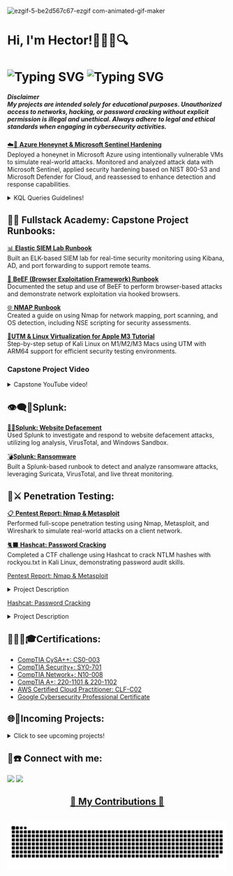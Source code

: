 
![ezgif-5-be2d567c67-ezgif com-animated-gif-maker](https://github.com/reyestech/reyestech/assets/153461962/08dce7bd-4752-4321-b67c-85d0f2a80bd7)


<h1>Hi, I'm Hector!🧑🏿‍💻🔍

<h1 align="left">
    <img src="https://readme-typing-svg.herokuapp.com?font=Fira+Code+Medium&size=35&duration=3500&color=2A8BF7&repeat=false&random=false&width=445&lines=%22Hello%2C+World!%22;Welcome%2C" alt="Typing SVG" />

 <img src="https://readme-typing-svg.herokuapp.com?font=Fira+Code+Medium&size=35&duration=3500&pause=1000&color=2A8BF7&repeat=false&random=false&width=600&lines=+++++++++++++++++++++++++++++++++++;Checkout+my+projects.;Networking+Labs+%F0%9F%9B%9C;Cybersecurity+Portfolio%F0%9F%9B%A1%EF%B8%8F" alt="Typing SVG" />

</h1>

</h1>

</h1>
<h5>Disclaimer <br/>
 My projects are intended solely for educational purposes. Unauthorized access to networks, hacking, or password cracking without explicit permission is illegal and unethical. Always adhere to legal and ethical standards when engaging in cybersecurity activities.</h5>

[☁️🔐 **Azure Honeynet & Microsoft Sentinel Hardening**](https://github.com/reyestech/Azure-Honeynet-and-Sentinel-Hardening-/tree/main)  
Deployed a honeynet in Microsoft Azure using intentionally vulnerable VMs to simulate real-world attacks. Monitored and analyzed attack data with Microsoft Sentinel, applied security hardening based on NIST 800-53 and Microsoft Defender for Cloud, and reassessed to enhance detection and response capabilities.



<details>
    <summary>KQL Queries Guidelines!</summary>
    <div>
      <a href="https://github.com/reyestech/KQL-Queries-Sheet-For-Azure-Honeynet-trap/tree/main">KQL Queries </a><br>
      <!-- Add more links as needed -->
    </div>
  </details>

</h1>

<h2>🐱‍💻 Fullstack Academy: Capstone Project Runbooks:</h2>

[📊 **Elastic SIEM Lab Runbook**](https://github.com/reyestech/Elastic-SIEM-Lab-Runbook)  
Built an ELK-based SIEM lab for real-time security monitoring using Kibana, AD, and port forwarding to support remote teams.

[🐄 **BeEF (Browser Exploitation Framework) Runbook**](https://github.com/reyestech/BeEF-Browser-Exploitation-Framework-Runbook/blob/main/README.md)  
Documented the setup and use of BeEF to perform browser-based attacks and demonstrate network exploitation via hooked browsers.

[🌐 **NMAP Runbook**](https://github.com/reyestech/NMAP-Runbook)  
Created a guide on using Nmap for network mapping, port scanning, and OS detection, including NSE scripting for security assessments.

[🐧**UTM & Linux Virtualization for Apple M3 Tutorial**](https://github.com/reyestech/UTM-Virtual-Machines-for-M1-M2-Mac-Kali-Linux-Tutorial/tree/main)  
Step-by-step setup of Kali Linux on M1/M2/M3 Macs using UTM with ARM64 support for efficient security testing environments.


<h3> Capstone Project Video </h3>
<details>
  <summary>Capstone YouTube video!</summary>
  
  [![YouTube Video](https://img.youtube.com/vi/j60MCJAZG3s/0.jpg)](https://www.youtube.com/watch?v=j60MCJAZG3s)
</details>


<h2>👁️‍🗨️🔬Splunk:</h2>

[🕵️‍♂️**Splunk: Website Defacement**](https://github.com/reyestech/Splunk-Web-Site-Defacement)  
Used Splunk to investigate and respond to website defacement attacks, utilizing log analysis, VirusTotal, and Windows Sandbox.

[💣**Splunk: Ransomware**](https://github.com/reyestech/Splunk-Ransomware)  
Built a Splunk-based runbook to detect and analyze ransomware attacks, leveraging Suricata, VirusTotal, and live threat monitoring.

<h2>🥷⚔️ Penetration Testing:</h2>

[📋 **Pentest Report: Nmap & Metasploit**](https://github.com/reyestech/Nmap-Metasploit-Penetration-Testing-Report)  
Performed full-scope penetration testing using Nmap, Metasploit, and Wireshark to simulate real-world attacks on a client network.

[🐈‍⬛ **Hashcat: Password Cracking**](https://github.com/reyestech/Hashcat/tree/main)  
Completed a CTF challenge using Hashcat to crack NTLM hashes with rockyou.txt in Kali Linux, demonstrating password audit skills.


[Pentest Report: Nmap & Metasploit](https://github.com/reyestech/Nmap-Metasploit-Penetration-Testing-Report)
<details>
  <summary>Project Description</summary>
  <blockquote>
    The Penetration Test Report: Nmap-Metasploit is a comprehensive guide for conducting penetration tests on "Stackfull Software's" network. The project utilizes tools like Nmap, Metasploit, Wireshark, and Burp Suite to identify and exploit vulnerabilities. The report details the process of network reconnaissance, initial compromise, pivoting, and privilege escalation, culminating in recommendations for improving network security. The goal is to validate internal security controls and provide actionable insights to enhance the client's cybersecurity posture.
  </blockquote>
</details>

[Hashcat: Password Cracking](https://github.com/reyestech/Hashcat/tree/main)
<details>
  <summary>Project Description</summary>
  <blockquote>
    The project provides a detailed walkthrough of a Capture the Flag (CTF) challenge, focusing on cracking an NTLM password hash using Hashcat and the rockyou.txt word list in a Kali Linux environment. It emphasizes the importance of identifying hash types, setting up the appropriate tools, and applying effective password-cracking strategies, all of which are educational purposes to enhance cybersecurity skills.
  </blockquote>
</details>


    
<h2>🧑‍🎓📜🎓Certifications:</h2>

- [CompTIA CySA++: CS0-003](https://github.com/reyestech/CySACert/blob/de4697c06c882f5b9bc2b1f60aecb32d2ea2ef20/README.md)
- [CompTIA Security+: SY0-701](https://github.com/reyestech/Comptia-Sec-Cert-Image/tree/main)
- [CompTIA Network+: N10-008](https://github.com/reyestech/Network-)
- [CompTIA A+: 220-1101 & 220-1102](https://github.com/reyestech/ComptiA-_Cert/blob/main/README.md)
- [AWS Certified Cloud Practitioner: CLF-C02](https://github.com/reyestech/AWS-Certified-Cloud-Practitioner-Cert)
- [Google Cybersecurity Professional Certificate](https://github.com/reyestech/Google-Cybersecurity-Professional-Certificate/tree/main)



<h2>🌐🍯Incoming Projects:</h2>
<details>
  <summary>Click to see upcoming projects!</summary>
  <div>
    <h3>I will share detailed Runbooks on my current Networking and Security Projects in the upcoming weeks.<br>
    These guides will thoroughly analyze the concepts, best practices, and tools needed to establish and maintain safe and efficient networks in both personal and professional settings.</h3>
    <details>
      <summary>Raspberry Pi 5: All-in-1 HomeLab Build - Pi-hole - Docker containers</summary>
      <div>
        <ul>
          <li><b>Task: Building the Ultimate Home Lab and Home Server using Docker to centralize all my Pi Projects.</b></li>
        </ul>
      </div>
    </details>    
    <details>
      <summary>Portable Raspberry Pi VPN & Wireless Router</summary>
      <div>
        <ul>
          <li><b>Task: Building an on-the-go safe hacking set-up.</b></li>
        </ul>
      </div>
    </details>    
    <!-- Add links or any other additional information below -->
    <!-- Add more links as needed -->
  </div>
</details>


<h2>📧☎️ Connect with me:</h2>

<a href="https://linkedin.com/in/reyestech"><img src="https://img.shields.io/badge/-LinkedIn-0072b1?&style=for-the-badge&logo=linkedin&logoColor=white" /></a>
<a href="mailto:hmreyes809@gmail.com">
    <img src="https://img.shields.io/badge/Gmail-333333?style=for-the-badge&logo=gmail&logoColor=red" />

<div align="center">
  <h2>🐍 My Contributions 🐍</h2>
  <br>
  <img alt="snake eating my contributions" src="https://raw.githubusercontent.com/salesp07/salesp07/output/github-contribution-grid-snake.svg" />
  
  <br/><br/><br/>
</div>





